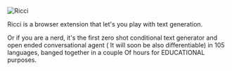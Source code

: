![Ricci](https://github.com/djurkis/ricci/blob/main/logo/ricci.png?raw=true)

Ricci is a browser extension that let's you play with text generation.

Or if you are a nerd, it's the first zero shot conditional text generator
 and open ended conversational agent ( It will soon be also differentiable) in 105 languages, banged together in a couple
Of hours for EDUCATIONAL purposes.

